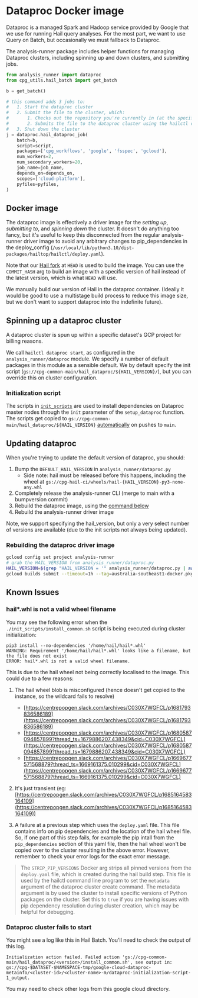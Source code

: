 # Dataproc Docker image

Dataproc is a managed Spark and Hadoop service provided by Google that we use for running Hail query analyses. For the most part, we want to use Query on Batch, but occasionally we must fallback to Dataproc.

The analysis-runner package includes helper functions for managing Dataproc clusters, including spinning up and down clusters, and submitting jobs.

```python
from analysis_runner import dataproc
from cpg_utils.hail_batch import get_batch

b = get_batch()

# this command adds 3 jobs to:
#   1. Start the dataproc cluster
#   2. Submit the file to the cluster, which:
#       1. Checks out the repository you're currently in (at the specific commit of the repo you're in on run)
#       2. Submits the file to the dataproc cluster using the hailctl command
#   3. Shut down the cluster
j = dataproc.hail_dataproc_job(
    batch=b,
    script=script,
    packages=['cpg_workflows', 'google', 'fsspec', 'gcloud'],
    num_workers=2,
    num_secondary_workers=20,
    job_name=job_name,
    depends_on=depends_on,
    scopes=['cloud-platform'],
    pyfiles=pyfiles,
)
```

## Docker image

The dataproc image is effectively a driver image for the _setting up_, _submitting to_, and _spinning down_ the cluster. It doesn't do anything too fancy, but it's useful to keep this disconnected from the regular analysis-runner driver image to avoid any arbitrary changes to pip_dependencies in the deploy_config (`/usr/local/lib/python3.10/dist-packages/hailtop/hailctl/deploy.yaml`).

Note that our [Hail fork](https://github.com/populationgenomics/hail) at `HEAD` is used to build the image. You can use the `COMMIT_HASH` arg to build an image with a specific version of hail instead of the latest version, which is what `HEAD` will use.

We manually build our version of Hail in the dataproc container. (Ideally it would be good to use a multistage build process to reduce this image size, but we don't want to support dataproc into the indefinite future).

## Spinning up a dataproc cluster

A dataproc cluster is spun up within a specific dataset's GCP project for billing reasons.

We call `hailctl dataproc start`, as configured in the `analysis_runner/dataproc` module. We specify a number of default packages in this module as a sensible default. We by default specify the init script (`gs://cpg-common-main/hail_dataproc/${HAIL_VERSION}/`), but you can override this on cluster configuration.

### Initialization script

The scripts in [`init_scripts`](init_scripts) are used to install dependencies on Dataproc master nodes through the `init` parameter of the `setup_dataproc` function. The scripts get copied to `gs://cpg-common-main/hail_dataproc/${HAIL_VERSION}` [automatically](../.github/workflows/copy_dataproc_init_scripts.yaml) on pushes to `main`.

## Updating dataproc

When you're trying to update the default version of dataproc, you should:

1. Bump the `DEFAULT_HAIL_VERSION` in `analysis_runner/dataproc.py`
    * Side note: hail must be released before this happens, including the wheel at `gs://cpg-hail-ci/wheels/hail-{HAIL_VERSION}-py3-none-any.whl`
2. Completely release the analysis-runner CLI (merge to main with a bumpversion commit)
3. Rebuild the dataproc image, using the [command below](#rebuilding-the-dataproc-driver-image)
4. Rebuild the analysis-runner driver image

Note, we support specifying the hail_version, but only a very select number of versions are available (due to the init scripts not always being updated).

### Rebuilding the dataproc driver image

```sh
gcloud config set project analysis-runner
# grab the HAIL_VERSION from analysis_runner/dataproc.py
HAIL_VERSION=$(grep "HAIL_VERSION = '" analysis_runner/dataproc.py | awk -F\' '{print $2}')
gcloud builds submit --timeout=1h --tag=australia-southeast1-docker.pkg.dev/analysis-runner/images/dataproc:hail-$HAIL_VERSION .
```

## Known Issues

### hail*.whl is not a valid wheel filename

You may see the following error when the `./init_scripts/install_common.sh` script is being executed during cluster initialization:

```log
pip3 install --no-dependencies '/home/hail/hail*.whl'
WARNING: Requirement '/home/hail/hail*.whl' looks like a filename, but the file does not exist
ERROR: hail*.whl is not a valid wheel filename.
```

This is due to the hail wheel not being correctly localised to the image. This could due to a few reasons:

1. The hail wheel blob is misconfigured (hence doesn't get copied to the instance, so the wildcard fails to resolve)
    * [https://centrepopgen.slack.com/archives/C030X7WGFCL/p1681793836586189](https://centrepopgen.slack.com/archives/C030X7WGFCL/p1681793836586189)
    * [https://centrepopgen.slack.com/archives/C030X7WGFCL/p1680587094857899?thread_ts=1679886207.438349&cid=C030X7WGFCL](https://centrepopgen.slack.com/archives/C030X7WGFCL/p1680587094857899?thread_ts=1679886207.438349&cid=C030X7WGFCL)
    * [https://centrepopgen.slack.com/archives/C030X7WGFCL/p1669677571568879?thread_ts=1669161375.010299&cid=C030X7WGFCL](https://centrepopgen.slack.com/archives/C030X7WGFCL/p1669677571568879?thread_ts=1669161375.010299&cid=C030X7WGFCL)

1. It's just transient (eg: [https://centrepopgen.slack.com/archives/C030X7WGFCL/p1685164583164109](https://centrepopgen.slack.com/archives/C030X7WGFCL/p1685164583164109))

1. A failure at a previous step which uses the `deploy.yaml` file. This file contains info on pip dependencies and the location of the hail wheel file. So, if one part of this step fails, for example the pip intall from the `pip_dependencies` section of this yaml file, then the hail wheel won't be copied over to the cluster resulting in the above error. However, remember to check your error logs for the exact error message.

> The `STRIP_PIP_VERSIONS` Docker arg strips all pinned versions from the `deploy.yaml` file, which is created during the hail build step. This file is used by the hailctl command line program to set the `metadata` argument of the dataproc cluster create command. The metadata argument is by used the cluster to install specific versions of Python packages on the cluster. Set this to `true` if you are having issues with pip dependency resolution during cluster creation, which may be helpful for debugging.

### Dataproc cluster fails to start

You might see a log like this in Hail Batch. You'll need to check the output of this log.

```text
Initialization action failed. Failed action 'gs://cpg-common-main/hail_dataproc/<version>/install_common.sh', see output in: gs://cpg-$DATASET-$NAMESPACE-tmp/google-cloud-dataproc-metainfo/<cluster-id>/<cluster-name>-m/dataproc-initialization-script-1_output.
```

You may need to check other logs from this google cloud directory.
